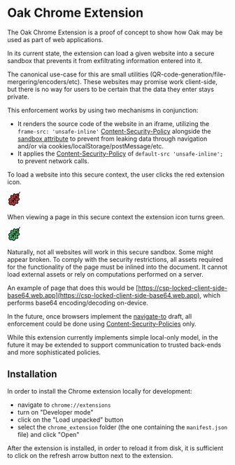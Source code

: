# Oak Chrome Extension

The Oak Chrome Extension is a proof of concept to show how Oak may be used as
part of web applications.

In its current state, the extension can load a given website into a secure
sandbox that prevents it from exfiltrating information entered into it.

The canonical use-case for this are small utilities
(QR-code-generation/file-mergering/encoders/etc). These websites may promise
work client-side, but there is no way for users to be certain that the data they
enter stays private.

This enforcement works by using two mechanisms in conjunction:

- It renders the source code of the website in an iframe, utilizing the
  `frame-src: 'unsafe-inline'`
  [Content-Security-Policy](https://developer.mozilla.org/en-US/docs/Web/HTTP/Headers/Content-Security-Policy)
  alongside the
  [sandbox attribute](https://developer.mozilla.org/en-US/docs/Web/HTML/Element/iframe#attr-sandbox)
  to prevent from leaking data through navigation and/or via
  cookies/localStorage/postMessage/etc.
- It applies the
  [Content-Security-Policy](https://developer.mozilla.org/en-US/docs/Web/HTTP/Headers/Content-Security-Policy)
  of `default-src 'unsafe-inline';` to prevent network calls.

To load a website into this secure context, the user clicks the red extension
icon.

<img src="icon-red.png" alt="drawing" width="32" height="32"/>

When viewing a page in this secure context the extension icon turns green.

<img src="icon-green.png" alt="drawing" width="32" height="32"/>

Naturally, not all websites will work in this secure sandbox. Some might appear
broken. To comply with the security restrictions, all assets required for the
functionality of the page must be inlined into the document. It cannot load
external assets or rely on computations performed on a server.

An example of page that does this would be
[https://csp-locked-client-side-base64.web.app](https://csp-locked-client-side-base64.web.app),
which performs base64 encoding/decoding on-device.

In the future, once browsers implement the
[navigate-to](https://developer.mozilla.org/en-US/docs/Web/HTTP/Headers/Content-Security-Policy/navigate-to)
draft, all enforcement could be done using
[Content-Security-Policies](https://developer.mozilla.org/en-US/docs/Web/HTTP/Headers/Content-Security-Policy)
only.

While this extension currently implements simple local-only model, in the future
it may be extended to support communication to trusted back-ends and more
sophisticated policies.

## Installation

In order to install the Chrome extension locally for development:

- navigate to `chrome://extensions`
- turn on "Developer mode"
- click on the "Load unpacked" button
- select the `chrome_extension` folder (the one containing the `manifest.json`
  file) and click "Open"

After the extension is installed, in order to reload it from disk, it is
sufficient to click on the refresh arrow button next to the extension.
